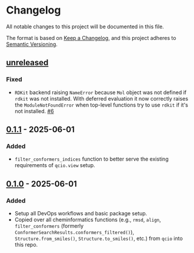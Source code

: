 # Changelog

All notable changes to this project will be documented in this file.

The format is based on [Keep a Changelog](https://keepachangelog.com/en/1.1.0/), and this project adheres to [Semantic Versioning](https://semver.org/spec/v2.0.0.html).

## [unreleased]

### Fixed

- `RDKit` backend raising `NameError` because `Mol` object was not defined if `rdkit` was not installed. With deferred evaluation it now correctly raises the `ModuleNotFoundError` when top-level functions try to use `rdkit` if it's not installed. [#6](https://github.com/coltonbh/qcinf/pull/6)

## [0.1.1] - 2025-06-01

### Added

- `filter_conformers_indices` function to better serve the existing requirements of `qcio.view` setup.

## [0.1.0] - 2025-06-01

### Added

- Setup all DevOps workflows and basic package setup.
- Copied over all cheminformatics functions (e.g., `rmsd`, `align`, `filter_conformers` (formerly `ConformerSearchResults.conformers_filtered()`), `Structure.from_smiles()`, `Structure.to_smiles()`, etc.) from `qcio` into this repo.

[unreleased]: https://github.com/coltonbh/qcinf/compare/0.1.1...HEAD
[0.1.1]: https://github.com/coltonbh/qcinf/releases/tag/0.1.1
[0.1.0]: https://github.com/coltonbh/qcinf/releases/tag/0.1.0
